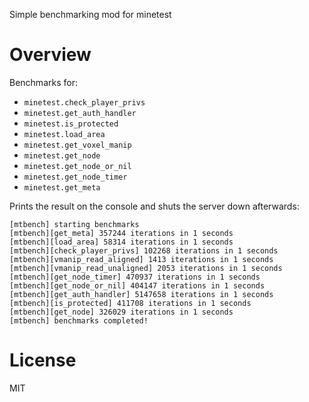 
Simple benchmarking mod for minetest

# Overview

Benchmarks for:
* `minetest.check_player_privs`
* `minetest.get_auth_handler`
* `minetest.is_protected`
* `minetest.load_area`
* `minetest.get_voxel_manip`
* `minetest.get_node`
* `minetest.get_node_or_nil`
* `minetest.get_node_timer`
* `minetest.get_meta`


Prints the result on the console and shuts the server down afterwards:

```
[mtbench] starting benchmarks
[mtbench][get_meta] 357244 iterations in 1 seconds
[mtbench][load_area] 58314 iterations in 1 seconds
[mtbench][check_player_privs] 102268 iterations in 1 seconds
[mtbench][vmanip_read_aligned] 1413 iterations in 1 seconds
[mtbench][vmanip_read_unaligned] 2053 iterations in 1 seconds
[mtbench][get_node_timer] 470937 iterations in 1 seconds
[mtbench][get_node_or_nil] 404147 iterations in 1 seconds
[mtbench][get_auth_handler] 5147658 iterations in 1 seconds
[mtbench][is_protected] 411708 iterations in 1 seconds
[mtbench][get_node] 326029 iterations in 1 seconds
[mtbench] benchmarks completed!
```

# License

MIT
